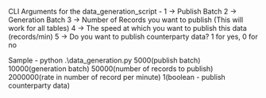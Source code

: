 CLI Arguments for the data_generation_script - 
1 -> Publish Batch
2 -> Generation Batch
3 -> Number of Records you want to publish (This will work for all tables)
4 -> The speed at which you want to publish this data (records/min)
5 -> Do you want to publish counterparty data? 1 for yes, 0 for no

Sample - 
python .\data_generation.py 5000(publish batch) 10000(generation batch) 50000(number of records to publish) 2000000(rate in number of record per minute) 1(boolean - publish counterparty data)